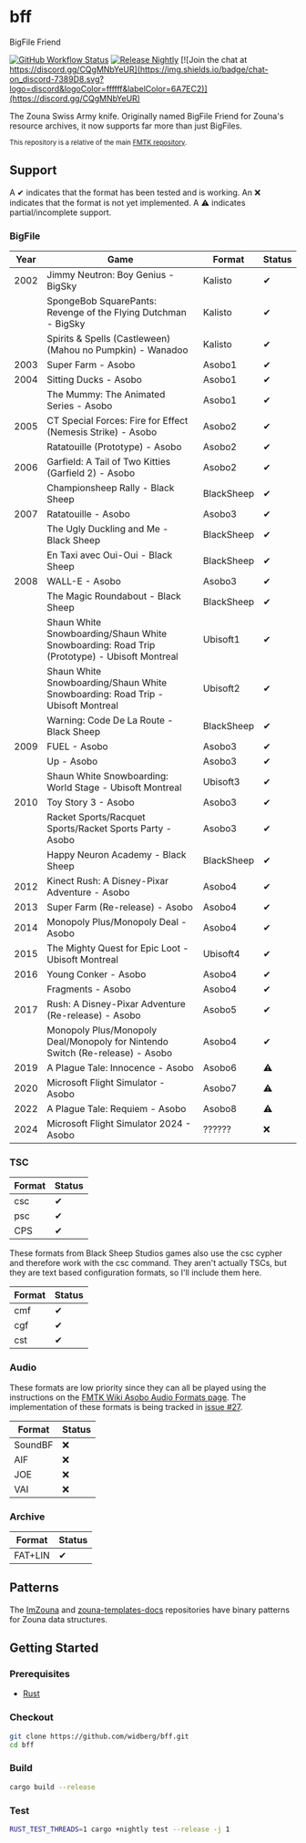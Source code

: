 # bff

BigFile Friend

[![GitHub Workflow Status](https://img.shields.io/github/actions/workflow/status/widberg/bff/build.yml)](https://github.com/widberg/bff/actions)
[![Release Nightly](https://img.shields.io/badge/release-nightly-5e025f?labelColor=301934)](https://nightly.link/widberg/bff/workflows/build/master)
[![Join the chat at https://discord.gg/CQgMNbYeUR](https://img.shields.io/badge/chat-on_discord-7389D8.svg?logo=discord&logoColor=ffffff&labelColor=6A7EC2)](https://discord.gg/CQgMNbYeUR)

The Zouna Swiss Army knife. Originally named BigFile Friend for Zouna's resource archives, it now supports far more than just BigFiles.

<sup>This repository is a relative of the main [FMTK repository](https://github.com/widberg/fmtk).</sup>

## Support

A ✔ indicates that the format has been tested and is working. An ❌ indicates that the format is not yet implemented. A ⚠️ indicates partial/incomplete support.

### BigFile

| Year | Game                                                                                        | Format     | Status |
|------|---------------------------------------------------------------------------------------------|------------|--------|
| 2002 | Jimmy Neutron: Boy Genius - BigSky                                                          | Kalisto    | ✔      |
|      | SpongeBob SquarePants: Revenge of the Flying Dutchman - BigSky                              | Kalisto    | ✔      |
|      | Spirits & Spells (Castleween) (Mahou no Pumpkin) - Wanadoo                                  | Kalisto    | ✔      |
| 2003 | Super Farm - Asobo                                                                          | Asobo1     | ✔      |
| 2004 | Sitting Ducks - Asobo                                                                       | Asobo1     | ✔      |
|      | The Mummy: The Animated Series - Asobo                                                      | Asobo1     | ✔      |
| 2005 | CT Special Forces: Fire for Effect (Nemesis Strike) - Asobo                                 | Asobo2     | ✔      |
|      | Ratatouille (Prototype) - Asobo                                                             | Asobo2     | ✔      |
| 2006 | Garfield: A Tail of Two Kitties (Garfield 2) - Asobo                                        | Asobo2     | ✔      |
|      | Championsheep Rally - Black Sheep                                                           | BlackSheep | ✔      |
| 2007 | Ratatouille - Asobo                                                                         | Asobo3     | ✔      |
|      | The Ugly Duckling and Me - Black Sheep                                                      | BlackSheep | ✔      |
|      | En Taxi avec Oui-Oui - Black Sheep                                                          | BlackSheep | ✔      |
| 2008 | WALL-E - Asobo                                                                              | Asobo3     | ✔      |
|      | The Magic Roundabout - Black Sheep                                                          | BlackSheep | ✔      |
|      | Shaun White Snowboarding/Shaun White Snowboarding: Road Trip (Prototype) - Ubisoft Montreal | Ubisoft1   | ✔      |
|      | Shaun White Snowboarding/Shaun White Snowboarding: Road Trip - Ubisoft Montreal             | Ubisoft2   | ✔      |
|      | Warning: Code De La Route - Black Sheep                                                     | BlackSheep | ✔      |
| 2009 | FUEL - Asobo                                                                                | Asobo3     | ✔      |
|      | Up - Asobo                                                                                  | Asobo3     | ✔      |
|      | Shaun White Snowboarding: World Stage - Ubisoft Montreal                                    | Ubisoft3   | ✔      |
| 2010 | Toy Story 3 - Asobo                                                                         | Asobo3     | ✔      |
|      | Racket Sports/Racquet Sports/Racket Sports Party - Asobo                                    | Asobo3     | ✔      |
|      | Happy Neuron Academy - Black Sheep                                                          | BlackSheep | ✔      |
| 2012 | Kinect Rush: A Disney-Pixar Adventure - Asobo                                               | Asobo4     | ✔      |
| 2013 | Super Farm (Re-release) - Asobo                                                             | Asobo4     | ✔      |
| 2014 | Monopoly Plus/Monopoly Deal - Asobo                                                         | Asobo4     | ✔      |
| 2015 | The Mighty Quest for Epic Loot - Ubisoft Montreal                                           | Ubisoft4   | ✔      |
| 2016 | Young Conker - Asobo                                                                        | Asobo4     | ✔      |
|      | Fragments - Asobo                                                                           | Asobo4     | ✔      |
| 2017 | Rush: A Disney-Pixar Adventure (Re-release) - Asobo                                         | Asobo5     | ✔      |
|      | Monopoly Plus/Monopoly Deal/Monopoly for Nintendo Switch (Re-release) - Asobo               | Asobo4     | ✔      |
| 2019 | A Plague Tale: Innocence - Asobo                                                            | Asobo6     | ⚠️     |
| 2020 | Microsoft Flight Simulator - Asobo                                                          | Asobo7     | ⚠️     |
| 2022 | A Plague Tale: Requiem - Asobo                                                              | Asobo8     | ⚠️     |
| 2024 | Microsoft Flight Simulator 2024 - Asobo                                                     | ??????     | ❌     |

### TSC

| Format | Status |
|--------|--------|
| csc    | ✔      |
| psc    | ✔      |
| CPS    | ✔      |

These formats from Black Sheep Studios games also use the csc cypher and therefore work with the csc command. They aren't actually TSCs, but they are text based configuration formats, so I'll include them here.

| Format | Status |
|--------|--------|
| cmf    | ✔      |
| cgf    | ✔      |
| cst    | ✔      |

### Audio

These formats are low priority since they can all be played using the instructions on the [FMTK Wiki Asobo Audio Formats page](https://github.com/widberg/fmtk/wiki/Asobo-Audio-Formats). The implementation of these formats is being tracked in [issue #27](https://github.com/widberg/bff/issues/27).

| Format  | Status |
|---------|--------|
| SoundBF | ❌      |
| AIF     | ❌      |
| JOE     | ❌      |
| VAI     | ❌      |

### Archive

| Format  | Status |
|---------|--------|
| FAT+LIN | ✔      |

## Patterns

The [ImZouna](https://github.com/widberg/ImZouna) and [zouna-templates-docs](https://github.com/SabeMP/zouna-templates-docs) repositories have binary patterns for Zouna data structures.

## Getting Started

### Prerequisites

* [Rust](https://www.rust-lang.org/)

### Checkout

```sh
git clone https://github.com/widberg/bff.git
cd bff
```

### Build

```sh
cargo build --release
```

### Test

```sh
RUST_TEST_THREADS=1 cargo +nightly test --release -j 1
```
